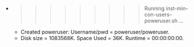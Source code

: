 * >>>>>>>>> Running inst-min-con-users-poweruser.sh ...
  * Created poweruser: Username/pwd = poweruser/poweruser.
  * Disk size = 1083568K. Space Used = 36K. Runtime = 00:00:00:00.
